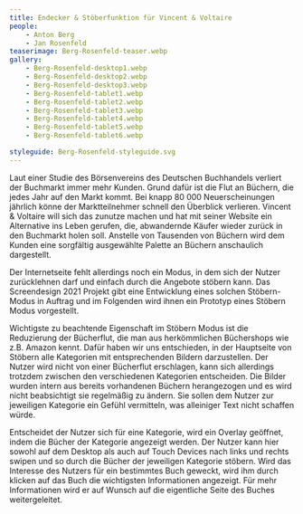 ```yaml
---
title: Endecker & Stöberfunktion für Vincent & Voltaire
people:
    - Anton Berg
    - Jan Rosenfeld
teaserimage: Berg-Rosenfeld-teaser.webp
gallery:
    - Berg-Rosenfeld-desktop1.webp
    - Berg-Rosenfeld-desktop2.webp
    - Berg-Rosenfeld-desktop3.webp
    - Berg-Rosenfeld-tablet1.webp
    - Berg-Rosenfeld-tablet2.webp
    - Berg-Rosenfeld-tablet3.webp
    - Berg-Rosenfeld-tablet4.webp
    - Berg-Rosenfeld-tablet5.webp
    - Berg-Rosenfeld-tablet6.webp

styleguide: Berg-Rosenfeld-styleguide.svg
---
```


Laut einer Studie des Börsenvereins des Deutschen Buchhandels verliert der Buchmarkt immer mehr Kunden. Grund dafür ist die Flut an Büchern, die jedes Jahr auf den Markt kommt. Bei knapp 80 000 Neuerscheinungen jährlich könne der Marktteilnehmer schnell den Überblick verlieren. Vincent & Voltaire will sich das zunutze machen und hat mit seiner Website ein Alternative ins Leben gerufen, die, abwandernde Käufer wieder zurück in den Buchmarkt holen soll. Anstelle von Tausenden von Büchern wird dem Kunden eine sorgfältig ausgewählte Palette an Büchern anschaulich dargestellt.

Der Internetseite fehlt allerdings noch ein Modus, in dem sich der Nutzer zurücklehnen darf und einfach durch die Angebote stöbern kann. Das Screendesign 2021 Projekt gibt eine Entwicklung eines solchen Stöbern-Modus in Auftrag und im Folgenden wird ihnen ein Prototyp eines Stöbern Modus vorgestellt.

Wichtigste zu beachtende Eigenschaft im Stöbern Modus ist die Reduzierung der Bücherflut, die man aus herkömmlichen Büchershops wie z.B. Amazon kennt. Dafür haben wir uns entschieden, in der Hauptseite von Stöbern alle Kategorien mit entsprechenden Bildern darzustellen. Der Nutzer wird nicht von einer Bücherflut erschlagen, kann sich allerdings trotzdem zwischen den verschiedenen Kategorien entscheiden. Die Bilder wurden intern aus bereits vorhandenen Büchern herangezogen und es wird nicht beabsichtigt sie regelmäßig zu ändern. Sie sollen dem Nutzer zur jeweiligen Kategorie ein Gefühl vermitteln, was alleiniger Text nicht schaffen würde.

Entscheidet der Nutzer sich für eine Kategorie, wird ein Overlay geöffnet, indem die Bücher der Kategorie angezeigt werden. Der Nutzer kann hier sowohl auf dem Desktop als auch auf Touch Devices nach links und rechts swipen und so durch die Bücher der jeweiligen Kategorie stöbern. Wird das Interesse des Nutzers für ein bestimmtes Buch geweckt, wird ihm durch klicken auf das Buch die wichtigsten Informationen angezeigt. Für mehr Informationen wird er auf Wunsch auf die eigentliche Seite des Buches weitergeleitet.
